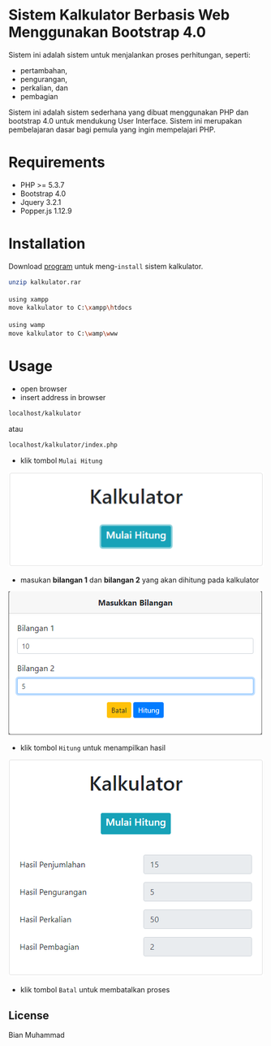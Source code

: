 # Sistem Kalkulator Berbasis Web Menggunakan Bootstrap 4.0
Sistem ini adalah sistem untuk menjalankan proses perhitungan, seperti:
* pertambahan,
* pengurangan,
* perkalian, dan
* pembagian

Sistem ini adalah sistem sederhana yang dibuat menggunakan PHP dan bootstrap 4.0 untuk mendukung User Interface.
Sistem ini merupakan pembelajaran dasar bagi pemula yang ingin mempelajari PHP.

# Requirements
* PHP >= 5.3.7
* Bootstrap 4.0
* Jquery 3.2.1
* Popper.js 1.12.9

# Installation
Download
[program](https://drive.google.com/drive/folders/1F4dmn0W4b-XWR79SiwI7U6nCFY3Lt59C?usp=sharing) untuk meng-`install` sistem kalkulator.

```bash
unzip kalkulator.rar

using xampp
move kalkulator to C:\xampp\htdocs

using wamp
move kalkulator to C:\wamp\www
```

# Usage
* open browser
* insert address in browser
```bash
localhost/kalkulator
```
atau
```bash
localhost/kalkulator/index.php
```

* klik tombol `Mulai Hitung`

![Halaman Utama](https://github.com/bianmuhammad/sertifikasi/blob/master/img/1.png)

* masukan **bilangan 1** dan **bilangan 2** yang akan dihitung pada kalkulator

![Input Bilangan](https://github.com/bianmuhammad/sertifikasi/blob/master/img/2.png)

* klik tombol `Hitung` untuk menampilkan hasil

![result](https://github.com/bianmuhammad/sertifikasi/blob/master/img/3.png)

* klik tombol `Batal` untuk membatalkan proses

## License
Bian Muhammad
